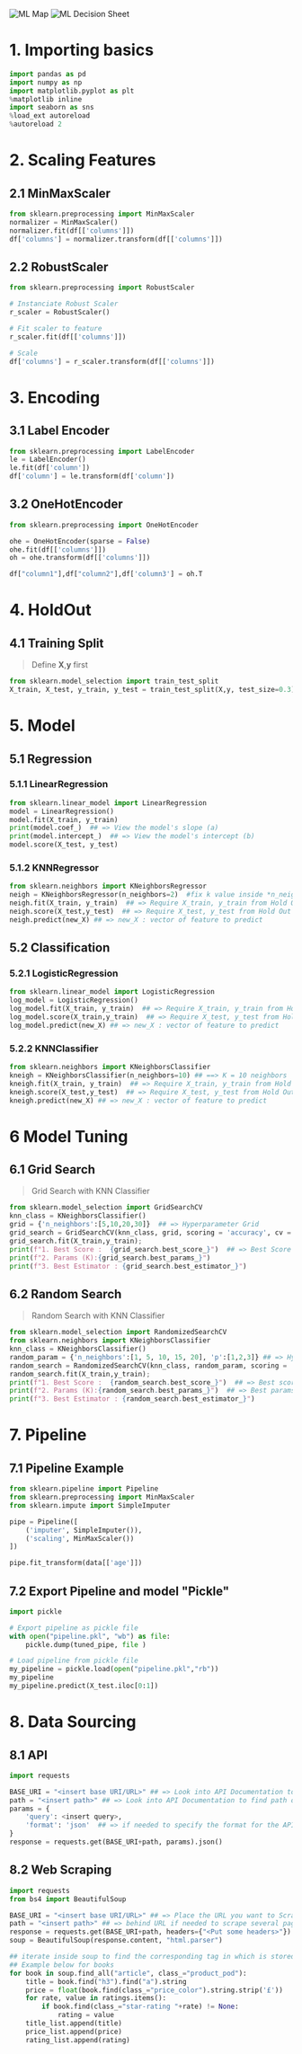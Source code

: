 ![ML Map](./MLMap.png)
![ML Decision Sheet](./ml_cheat_sheet.png)

# 1. Importing basics 
```python
import pandas as pd
import numpy as np
import matplotlib.pyplot as plt
%matplotlib inline  
import seaborn as sns
%load_ext autoreload
%autoreload 2
```
  

# 2. Scaling Features  

## 2.1 MinMaxScaler  
  
```python
from sklearn.preprocessing import MinMaxScaler
normalizer = MinMaxScaler() 
normalizer.fit(df[['columns']])
df['columns'] = normalizer.transform(df[['columns']])
```

## 2.2 RobustScaler  

```python
from sklearn.preprocessing import RobustScaler

# Instanciate Robust Scaler
r_scaler = RobustScaler()

# Fit scaler to feature
r_scaler.fit(df[['columns']])

# Scale
df['columns'] = r_scaler.transform(df[['columns']])
```

# 3. Encoding

## 3.1 Label Encoder

```python
from sklearn.preprocessing import LabelEncoder
le = LabelEncoder()
le.fit(df['column'])
df['column'] = le.transform(df['column'])
```

## 3.2 OneHotEncoder

```python
from sklearn.preprocessing import OneHotEncoder

ohe = OneHotEncoder(sparse = False)
ohe.fit(df[['columns']])
oh = ohe.transform(df[['columns']])

df["column1"],df["column2"],df['column3'] = oh.T
```

# 4. HoldOut  
  
## 4.1 Training Split  

> Define **X**,**y** first
```python
from sklearn.model_selection import train_test_split  
X_train, X_test, y_train, y_test = train_test_split(X,y, test_size=0.3) #X, y used here
```  
  
# 5. Model   

## 5.1 Regression  
  
### 5.1.1 LinearRegression
```python
from sklearn.linear_model import LinearRegression
model = LinearRegression()
model.fit(X_train, y_train)
print(model.coef_)  ## => View the model's slope (a)
print(model.intercept_)  ## => View the model's intercept (b)
model.score(X_test, y_test)
```
  
### 5.1.2 KNNRegressor  
  
```python
from sklearn.neighbors import KNeighborsRegressor 
neigh = KNeighborsRegressor(n_neighbors=2)  #fix k value inside *n_neighbors* parameter  
neigh.fit(X_train, y_train)  ## => Require X_train, y_train from Hold Out method
neigh.score(X_test,y_test)  ## => Require X_test, y_test from Hold Out method
neigh.predict(new_X) ## => new_X : vector of feature to predict
```  

## 5.2 Classification 
  
### 5.2.1 LogisticRegression  
```python
from sklearn.linear_model import LogisticRegression
log_model = LogisticRegression()
log_model.fit(X_train, y_train)  ## => Require X_train, y_train from Hold Out method
log_model.score(X_train,y_train)  ## => Require X_test, y_test from Hold Out method
log_model.predict(new_X) ## => new_X : vector of feature to predict  
```
  
### 5.2.2 KNNClassifier

```python
from sklearn.neighbors import KNeighborsClassifier
kneigh = KNeighborsClassifier(n_neighbors=10) ## ==> K = 10 neighbors
kneigh.fit(X_train, y_train)  ## => Require X_train, y_train from Hold Out method
kneigh.score(X_test,y_test)  ## => Require X_test, y_test from Hold Out method
kneigh.predict(new_X) ## => new_X : vector of feature to predict
```

# 6 Model Tuning  
  
## 6.1 Grid Search  

> Grid Search with KNN Classifier
```python
from sklearn.model_selection import GridSearchCV
knn_class = KNeighborsClassifier()
grid = {'n_neighbors':[5,10,20,30]}  ## => Hyperparameter Grid
grid_search = GridSearchCV(knn_class, grid, scoring = 'accuracy', cv = 5, n_jobs=-1) # paralellize computation 
grid_search.fit(X_train,y_train);
print(f"1. Best Score :  {grid_search.best_score_}")  ## => Best Score regarding scoring defined above
print(f"2. Params (K):{grid_search.best_params_}")
print(f"3. Best Estimator : {grid_search.best_estimator_}")
```  
  
  
## 6.2 Random Search  
  
> Random Search with KNN Classifier
```python
from sklearn.model_selection import RandomizedSearchCV
from sklearn.neighbors import KNeighborsClassifier
knn_class = KNeighborsClassifier()
random_param = {'n_neighbors':[1, 5, 10, 15, 20], 'p':[1,2,3]} ## => Hyperparameter Grid
random_search = RandomizedSearchCV(knn_class, random_param, scoring = 'recall', n_iter=5, cv = 5, n_jobs=-1) # paralellize computation 
random_search.fit(X_train,y_train);
print(f"1. Best Score :  {random_search.best_score_}")  ## => Best score (related to scoring metric)
print(f"2. Params (K):{random_search.best_params_}")  ## => Best params
print(f"3. Best Estimator : {random_search.best_estimator_}")  
```  

# 7. Pipeline
## 7.1 Pipeline Example
```python
from sklearn.pipeline import Pipeline
from sklearn.preprocessing import MinMaxScaler
from sklearn.impute import SimpleImputer

pipe = Pipeline([
    ('imputer', SimpleImputer()),
    ('scaling', MinMaxScaler())
])

pipe.fit_transform(data[['age']])
```
## 7.2 Export Pipeline and model "Pickle"

```python
import pickle

# Export pipeline as pickle file
with open("pipeline.pkl", "wb") as file:
    pickle.dump(tuned_pipe, file )

# Load pipeline from pickle file
my_pipeline = pickle.load(open("pipeline.pkl","rb"))
my_pipeline
my_pipeline.predict(X_test.iloc[0:1])

```

# 8. Data Sourcing
## 8.1 API

```python
import requests

BASE_URI = "<insert base URI/URL>" ## => Look into API Documentation to find BASE_URI
path = "<insert path>" ## => Look into API Documentation to find path of requested data
params = {
    'query': <insert query>,
    'format': 'json'  ## => if needed to specify the format for the API call
}
response = requests.get(BASE_URI+path, params).json()
```

## 8.2 Web Scraping

```python
import requests
from bs4 import BeautifulSoup

BASE_URI = "<insert base URI/URL>" ## => Place the URL you want to Scrape
path = "<insert path>" ## => behind URL if needed to scrape several pages for example
response = requests.get(BASE_URI+path, headers={"<Put some headers>"})  ## => headers could be needed to specify language content in return
soup = BeautifulSoup(response.content, "html.parser")

## iterate inside soup to find the corresponding tag in which is stored the desired content.
## Example below for books
for book in soup.find_all("article", class_="product_pod"):
    title = book.find("h3").find("a").string
    price = float(book.find(class_="price_color").string.strip('£'))
    for rate, value in ratings.items():
        if book.find(class_="star-rating "+rate) != None:
            rating = value
    title_list.append(title)
    price_list.append(price)
    rating_list.append(rating)

```
